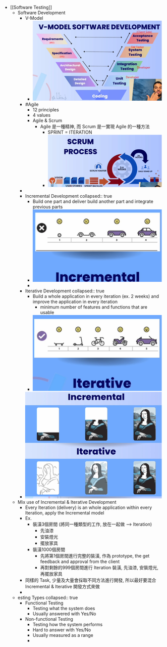 - [[Software Testing]]
	- Software Development
		- V-Model
			- ![image.png](../assets/image_1715146620863_0.png)
		- #Agile
			- 12 principles
			- 4 values
			- Agile & Scrum
				- Agile 是一種精神, 而 Scrum 是一實現 Agile 的一種方法
					- SPRINT = ITERATION
					- ![image.png](../assets/image_1715147304060_0.png)
		-
		- Incremental Development
		  collapsed:: true
			- Build one part and deliver build another part and integrate previous parts
			- ![image.png](../assets/image_1715138633972_0.png)
			-
		- Iterative Development
		  collapsed:: true
			- Build a whole application in every iteration (ex. 2 weeks) and improve the application in every iteration
				- minimum number of features and functions that are usable
			- ![image.png](../assets/image_1715138619883_0.png)
		- ![image.png](../assets/image_1715138867066_0.png)
	- Mix use of Incremental & Iterative Development
		- Every Iteration (delivery) is an whole application within every Iteration, apply the Incremental model
		- Ex.
			- 裝潢3個房間 (將同一種類型的工作, 放在一起做 --> Iteration)
				- 先油漆
				- 安裝燈光
				- 擺放家具
			- 裝潢1000個房間
				- 先將第1個房間進行完整的裝潢, 作為 prototype, the get feedback and approval from the client
				- 再對剩餘的999個房間進行 Iteration 裝潢, 先油漆, 安裝燈光, 再擺放家具
		- 同樣的 Task, 少量及大量會採取不同方法進行開發, 所以最好要混合 Incremental & Iterative 開發方式來做
		-
	- esting Types
	  collapsed:: true
		- Functional Testing
			- Testing what the system does
			- Usually answered with Yes/No
		- Non-functional Testing
			- Testing how the system performs
			- Hard to answer with Yes/No
			- Usually measured as a range
			-
